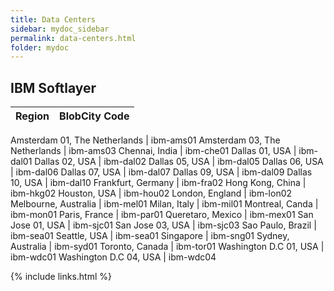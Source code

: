 ```yaml
---
title: Data Centers
sidebar: mydoc_sidebar
permalink: data-centers.html
folder: mydoc
---
```


## IBM Softlayer

Region | BlobCity Code
--------|-----------|

Amsterdam 01, The Netherlands  | ibm-ams01 
Amsterdam 03, The Netherlands  | ibm-ams03 
Chennai, India  | ibm-che01 
Dallas 01, USA  | ibm-dal01 
Dallas 02, USA  | ibm-dal02 
Dallas 05, USA  | ibm-dal05 
Dallas 06, USA  | ibm-dal06 
Dallas 07, USA  | ibm-dal07 
Dallas 09, USA  | ibm-dal09 
Dallas 10, USA  | ibm-dal10 
Frankfurt, Germany  | ibm-fra02 
Hong Kong, China  | ibm-hkg02 
Houston, USA  | ibm-hou02 
London, England  | ibm-lon02 
Melbourne, Australia  | ibm-mel01 
Milan, Italy  | ibm-mil01 
Montreal, Canda  | ibm-mon01 
Paris, France  | ibm-par01 
Queretaro, Mexico  | ibm-mex01 
San Jose 01, USA  | ibm-sjc01 
San Jose 03, USA  | ibm-sjc03 
Sao Paulo, Brazil  | ibm-sea01 
Seattle, USA  | ibm-sea01 
Singapore  | ibm-sng01 
Sydney, Australia  | ibm-syd01 
Toronto, Canada  | ibm-tor01 
Washington D.C 01, USA  | ibm-wdc01 
Washington D.C 04, USA  | ibm-wdc04 

{% include links.html %}

